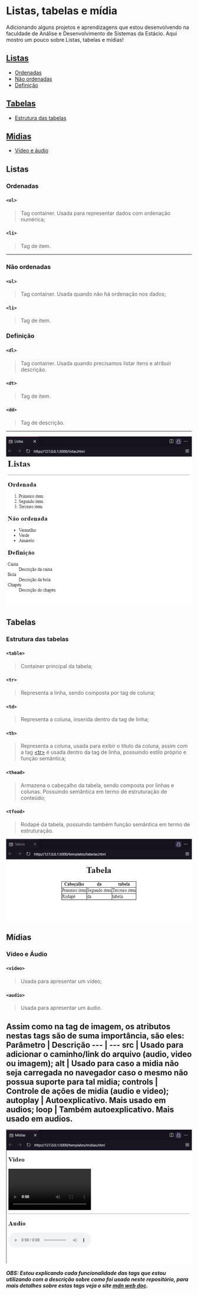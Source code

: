 # Listas, tabelas e mídia

Adicionando alguns projetos e aprendizagens que estou desenvolvendo na faculdade de Análise e Desenvolvimento de Sistemas da Estácio. Aqui mostro um pouco sobre Listas, tabelas e mídias! 

 ## [Listas](#listas)

- [Ordenadas](#ordenadas)
- [Não ordenadas](#não-ordenadas)
- [Definição](#definição)

## [Tabelas](#tabelas)

- [Estrutura das tabelas](#estrutura-das-tabelas)

## [Midias](#mídia)

- [Vídeo e áudio](#vídeo-e-áudio)

## Listas
### Ordenadas
#### ```<ol>```
> Tag container. Usada para representar dados com ordenação numérica;

#### ```<li>```
> Tag de item.
---
### Não ordenadas
#### ```<ul>```
> Tag container. Usada quando não há ordenação nos dados;

#### ```<li>```
> Tag de item.

### Definição
#### ```<dl>```
> Tag container. Usada quando precisamos listar itens e atribuir descrição.

#### ```<dt>```
> Tag de item.

#### ```<dd>```
> Tag de descrição.
---
<p align="center"><img src="src/listas.png" alt="Imagem de exemplo de listas"></p>

## Tabelas
### Estrutura das tabelas
#### ```<table>```
> Container principal da tabela;

#### ```<tr>```
> Representa a linha, sendo composta por tag de coluna;

#### ```<td>```
> Representa a coluna, inserida dentro da tag de linha;

#### ```<th>```
> Representa a coluna, usada para exibir o titulo da coluna, assim com a tag [&lt;tr&gt;](#tr) é usada dentro da tag de linha, possuindo estilo próprio e função semântica;

#### ```<thead>```
> Armazena o cabeçalho da tabela, sendo composta por linhas e colunas. Possuindo semântica em termo de estruturação de conteúdo;

#### ```<tfood>```
> Rodapé da tabela, possuindo também função semântica em termo de estruturação.

<p align="center"><img src="src/tabela.png" alt="Imagem de exemplo de tabela"></p>

## Mídias
### Vídeo e Áudio
#### ```<video>```
> Usada para apresentar um vídeo;

#### ```<audio>```
> Usada para apresentar um áudio.

Assim como na tag de imagem, os atributos nestas tags são de suma importância, são eles:
Parâmetro | Descrição
--- | ---
src | Usado para adicionar o caminho/link do arquivo (audio, video ou imagem);
alt | Usado para caso a midia não seja carregada no navegador caso o mesmo não possua suporte para tal midia;
controls | Controle de ações de midia (audio e video);
autoplay | Autoexplicativo. Mais usado em audios;
loop | Também autoexplicativo. Mais usado em audios.
---
<p align="center"><img src="src/midias.png" alt="Imagem de exemplo de midias"></p>

***OBS: Estou explicando cada funcionalidade das tags que estou utilizando com a descrição sobre como foi usado neste repositório, para mais detalhes sobre estas tags veja o site [mdn web doc](#https://developer.mozilla.org/pt-BR/docs/Web/HTML).***